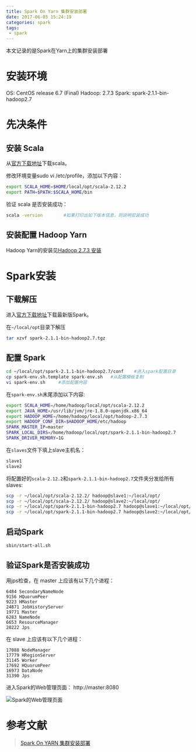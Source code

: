 ```yaml
---
title: Spark On Yarn 集群安装部署
date: 2017-06-05 15:24:19
categories: spark
tags:
 - spark
---
```


本文记录的是Spark在Yarn上的集群安装部署

<!-- more -->

# 安装环境

OS: CentOS release 6.7 (Final)
Hadoop: 2.7.3
Spark: spark-2.1.1-bin-hadoop2.7

# 先决条件

## 安装 Scala

从[官方下载地址](http://www.scala-lang.org/download/)下载scala。

修改环境变量sudo vi /etc/profile，添加以下内容：

```bash
export SCALA_HOME=$HOME/local/opt/scala-2.12.2
export PATH=$PATH:$SCALA_HOME/bin
```

验证 scala 是否安装成功：

```bash
scala -version        #如果打印出如下版本信息，则说明安装成功
```

## 安装配置 Hadoop Yarn

Hadoop Yarn的安装见[Hadoop 2.7.3 安装](/2017/04/14/Hadoop-2-7-3-安装/)

# Spark安装

## 下载解压

进入[官方下载地址](http://spark.apache.org/downloads.html)下载最新版Spark。

在`~/local/opt`目录下解压

```bash
tar xzvf spark-2.1.1-bin-hadoop2.7.tgz
```

## 配置 Spark

```bash
cd ~/local/opt/spark-2.1.1-bin-hadoop2.7/conf    #进入spark配置目录
cp spark-env.sh.template spark-env.sh   #从配置模板复制
vi spark-env.sh     #添加配置内容
```

在`spark-env.sh`末尾添加以下内容:

```bash
export SCALA_HOME=/home/hadoop/local/opt/scala-2.12.2
export JAVA_HOME=/usr/lib/jvm/jre-1.8.0-openjdk.x86_64
export HADOOP_HOME=/home/hadoop/local/opt/hadoop-2.7.3
export HADOOP_CONF_DIR=$HADOOP_HOME/etc/hadoop
SPARK_MASTER_IP=master
SPARK_LOCAL_DIRS=/home/hadoop/local/opt/spark-2.1.1-bin-hadoop2.7
SPARK_DRIVER_MEMORY=1G
```

在`slaves`文件下填上slave主机名：

```bash
slave1
slave2
```

将配置好的`scala-2.12.2`和`spark-2.1.1-bin-hadoop2.7`文件夹分发给所有slaves:

```bash
scp -r ~/local/opt/scala-2.12.2/ hadoop@slave1:~/local/opt/
scp -r ~/local/opt/scala-2.12.2/ hadoop@slave2:~/local/opt/
scp -r ~/local/opt/spark-2.1.1-bin-hadoop2.7 hadoop@slave1:~/local/opt/
scp -r ~/local/opt/spark-2.1.1-bin-hadoop2.7 hadoop@slave2:~/local/opt/
```
## 启动Spark

```bash
sbin/start-all.sh
```

## 验证Spark是否安装成功

用jps检查，在 master 上应该有以下几个进程：

```
6484 SecondaryNameNode
9156 HQuorumPeer
9223 HMaster
24871 JobHistoryServer
19771 Master
6283 NameNode
6653 ResourceManager
20222 Jps
```

在 slave 上应该有以下几个进程：

```
17088 NodeManager
17779 HRegionServer
31145 Worker
17692 HQuorumPeer
16973 DataNode
31390 Jps
```

进入Spark的Web管理页面： http://master:8080

![Spark的Web管理页面](/imgs/Spark/spark-install.png)

# 参考文献
>[Spark On YARN 集群安装部署](http://wuchong.me/blog/2015/04/04/spark-on-yarn-cluster-deploy/)

